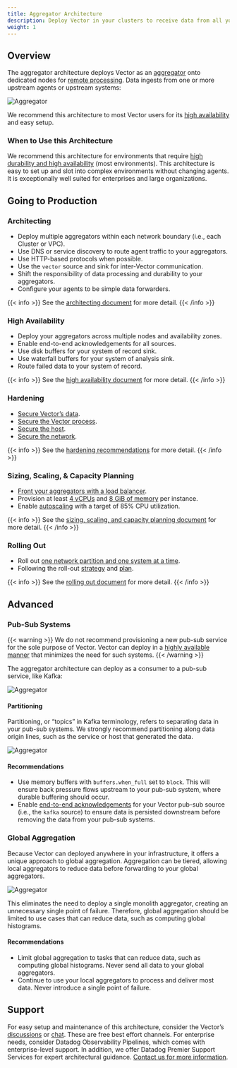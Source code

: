 ```yaml
---
title: Aggregator Architecture
description: Deploy Vector in your clusters to receive data from all your systems.
weight: 1
---
```


## Overview

The aggregator architecture deploys Vector as an [aggregator](/docs/setup/going-to-prod/architecting/) onto dedicated nodes for [remote processing](/docs/setup/going-to-prod/architecting/). Data ingests from one or more upstream agents or upstream systems:

![Aggregator](/img/going-to-prod/aggregator.png)

We recommend this architecture to most Vector users for its [high availability](/docs/setup/going-to-prod/high-availability/) and easy setup.

### When to Use this Architecture

We recommend this architecture for environments that require [high durability and high availability](/docs/setup/going-to-prod/high-availability/) (most environments). This architecture is easy to set up and slot into complex environments without changing agents. It is exceptionally well suited for enterprises and large organizations.

## Going to Production

### Architecting

- Deploy multiple aggregators within each network boundary (i.e., each Cluster or VPC).
- Use DNS or service discovery to route agent traffic to your aggregators.
- Use HTTP-based protocols when possible.
- Use the `vector` source and sink for inter-Vector communication.
- Shift the responsibility of data processing and durability to your aggregators.
- Configure your agents to be simple data forwarders.

{{< info >}}
See the [architecting document](/docs/setup/going-to-prod/architecting/) for more detail.
{{< /info >}}

### High Availability

- Deploy your aggregators across multiple nodes and availability zones.
- Enable end-to-end acknowledgements for all sources.
- Use disk buffers for your system of record sink.
- Use waterfall buffers for your system of analysis sink.
- Route failed data to your system of record.

{{< info >}}
See the [high availability document](/docs/setup/going-to-prod/high-availability/) for more detail.
{{< /info >}}

### Hardening

- [Secure Vector’s data](/docs/setup/going-to-prod/hardening/#securing-the-data).
- [Secure the Vector process](/docs/setup/going-to-prod/hardening/#securing-the-vector-process).
- [Secure the host](/docs/setup/going-to-prod/hardening/#securing-the-host).
- [Secure the network](/docs/setup/going-to-prod/hardening/#securing-the-network).

{{< info >}}
See the [hardening recommendations](/docs/setup/going-to-prod/hardening/) for more detail.
{{< /info >}}

### Sizing, Scaling, & Capacity Planning

- [Front your aggregators with a load balancer](/docs/setup/going-to-prod/sizing/).
- Provision at least [4 vCPUs](/docs/setup/going-to-prod/sizing/#cpus) and [8 GiB of memory](/docs/setup/going-to-prod/sizing/#memory) per instance.
- Enable [autoscaling](/docs/setup/going-to-prod/sizing/#autoscaling) with a target of 85% CPU utilization.

{{< info >}}
See the [sizing, scaling, and capacity planning document](/docs/setup/going-to-prod/sizing/) for more detail.
{{< /info >}}

### Rolling Out

- Roll out [one network partition and one system at a time](/docs/setup/going-to-prod/rollout/#incremental-adoption).
- Following the roll-out [strategy](/docs/setup/going-to-prod/rollout/#rollout-strategy) and [plan](/docs/setup/going-to-prod/rollout/#rollout-plan).

{{< info >}}
See the [rolling out document](/docs/setup/going-to-prod/rollout/) for more detail.
{{< /info >}}

## Advanced

### Pub-Sub Systems

{{< warning >}}
We do not recommend provisioning a new pub-sub service for the sole purpose of Vector. Vector can deploy in a [highly available manner](/docs/setup/going-to-prod/high-availability/) that minimizes the need for such systems.
{{< /warning >}}

The aggregator architecture can deploy as a consumer to a pub-sub service, like Kafka:

![Aggregator](/img/going-to-prod/pub-sub.png)

#### Partitioning

Partitioning, or “topics” in Kafka terminology, refers to separating data in your pub-sub systems. We strongly recommend partitioning along data origin lines, such as the service or host that generated the data.

![Aggregator](/img/going-to-prod/partitioning.png)

#### Recommendations

- Use memory buffers with `buffers.when_full` set to `block`. This will ensure back pressure flows upstream to your pub-sub system, where durable buffering should occur.
-  Enable [end-to-end acknowledgements](/docs/about/under-the-hood/architecture/end-to-end-acknowledgements/) for your Vector pub-sub source (i.e., the `kafka` source) to ensure data is persisted downstream before removing the data from your pub-sub systems.

### Global Aggregation

Because Vector can deployed anywhere in your infrastructure, it offers a unique approach to global aggregation. Aggregation can be tiered, allowing local aggregators to reduce data before forwarding to your global aggregators.

![Aggregator](/img/going-to-prod/global-aggregation.png)

This eliminates the need to deploy a single monolith aggregator, creating an unnecessary single point of failure. Therefore, global aggregation should be limited to use cases that can reduce data, such as computing global histograms.

#### Recommendations

- Limit global aggregation to tasks that can reduce data, such as computing global histograms. Never send all data to your global aggregators.
- Continue to use your local aggregators to process and deliver most data. Never introduce a single point of failure.

## Support

For easy setup and maintenance of this architecture, consider the Vector’s [discussions](https://discussions.vector.dev) or [chat](https://chat.vector.dev). These are free best effort channels. For enterprise needs, consider Datadog Observability Pipelines, which comes with enterprise-level support. In addition, we offer Datadog Premier Support Services for expert architectural guidance. [Contact us for more information](https://www.datadoghq.com/about/contact/).
